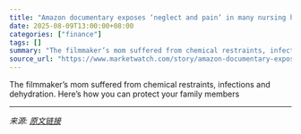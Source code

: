 ```yaml
---
title: "Amazon documentary exposes ‘neglect and pain’ in many nursing homes. It’s only going to get worse."
date: 2025-08-09T13:00:00+08:00
categories: ["finance"]
tags: []
summary: "The filmmaker’s mom suffered from chemical restraints, infections and dehydration. Here’s how you can protect your family members"
source_url: "https://www.marketwatch.com/story/amazon-documentary-exposes-neglect-and-pain-in-many-nursing-homes-its-only-going-to-get-worse-6531f5f3?mod=mw_rss_topstories"
---
```


The filmmaker’s mom suffered from chemical restraints, infections and dehydration. Here’s how you can protect your family members

---

*来源: [原文链接](https://www.marketwatch.com/story/amazon-documentary-exposes-neglect-and-pain-in-many-nursing-homes-its-only-going-to-get-worse-6531f5f3?mod=mw_rss_topstories)*
